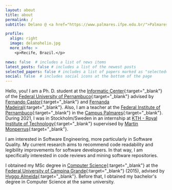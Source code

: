 ```yaml
---
layout: about
title: about
permalink: /
subtitle: Delano @ <a href="https://www.palmares.ifpe.edu.br/">Palmares/IFPE</a> and <a href="https://www.cin.ufpe.br/">CIn/UFPE</a>

profile:
  align: right
  image: delanohelio.jpg
  more_info: >
    <p>Recife, Brazil.</p>

news: false  # includes a list of news items
latest_posts: false # includes a list of the newest posts
selected_papers: false # includes a list of papers marked as "selected={true}"
social: false  # includes social icons at the bottom of the page
---
```


Hello, you! I am a Ph. D. student at the [Informatic Center](https://www.cin.ufpe.br/){:target="\_blank"} of the [Federal University of Pernambuco](https://www.ufpe.br/){:target="\_blank"}
advised by [Fernando Castor](https://sites.google.com/a/cin.ufpe.br/castor/){:target="\_blank"} and [Fernanda Madeiral](https://fermadeiral.github.io/){:target="\_blank"}. 
Also, I am a teacher at the [Federal Institute of Pernambuco](https://www.ifpe.edu.br/){:target="\_blank"} in the [Campus Palmares](https://www.palmares.ifpe.edu.br/){:target="\_blank"}. 
During 2021, I was in Stockholm/Sweden in an internship at [KTH - Royal Institute of Technology](https://www.kth.se/en){:target="\_blank"} supervised by [Martin Monperrus](https://www.monperrus.net/martin/){:target="\_blank"}.

I am interested in Software Engineering, more particularly in Software Quality. My current research aims to recommend code readability and legibility improvements for software developers. 
In that way, I am specifically interested in code reviews and mining software repositories.

I obtained my MSc degree in [Computer Science](http://computacao.ufcg.edu.br/){:target="\_blank"} at the [Federal University of Campina Grande](https://portal.ufcg.edu.br/){:target="\_blank"} (2015), 
advised by  [Hyggo Almeida](https://hyggo.computacao.ufcg.edu.br/){:target="\_blank"}. Before that, I obtained my bachelor's degree in Computer Science at the same university.


<!--- Write your biography here. Tell the world about yourself. Link to your favorite [subreddit](http://reddit.com){:target="\_blank"}. You can put a picture in, too. The code is already in, just name your picture `prof_pic.jpg` and put it in the `img/` folder. -->

<!--- Put your address / P.O. box / other info right below your picture. You can also disable any these elements by editing `profile` property of the YAML header of your `_pages/about.md`. Edit `_bibliography/papers.bib` and Jekyll will render your [publications page](/al-folio/publications/) automatically. -->

<!--- Link to your social media connections, too. This theme is set up to use [Font Awesome icons](http://fortawesome.github.io/Font-Awesome/){:target="\_blank"} and [Academicons](https://jpswalsh.github.io/academicons/){:target="\_blank"}, like the ones below. Add your Facebook, Twitter, LinkedIn, Google Scholar, or just disable all of them. -->
